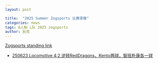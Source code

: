 ```yaml
---
layout: post

title:  "2025 Summer Zogsports 比赛录像"
categories: news
tags: 8人制 L队 2025 zogsports
author: 狄克
---
```


[<i class="fa fa-link"></i> Zogsports standing link](https://zogsportssj.leagueapps.com/leagues/4623993/standings)

* [<i class="fa-brands fa-youtube"></i> 250623 Locomotive 4:2 逆转RedDragons，Kento两球，智班朴康各一球](https://www.youtube.com/watch?v=v43jPN5EplE&ab_channel=BoxiaoCAO)

